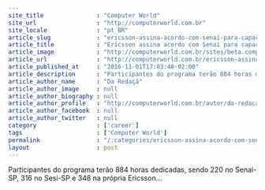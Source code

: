 ```yaml
---
site_title               : "Computer World"
site_url                 : "http://computerworld.com.br"
site_locale              : "pt_BR"
article_slug             : "ericsson-assina-acordo-com-senai-para-capacitar-jovens-em-ti"
article_title            : "Ericsson assina acordo com Senai para capacitar jovens em TI"
article_image            : "http://computerworld.com.br/sites/beta.computerworld.com.br/files/news_articles/relogio_transformacao_digital.jpg"
article_url              : "http://computerworld.com.br/ericsson-assina-acordo-com-senai-para-capacitar-jovens-em-ti"
article_published_at     : "2016-11-01T17:03:48-02:00"
article_description      : "Participantes do programa terão 884 horas dedicadas, sendo 220 no Senai-SP, 316 no Sesi-SP e 348 na própria Ericsson..."
article_author_name      : "Da Redaçã"
article_author_image     : null
article_author_biography : null
article_author_profile   : "http://computerworld.com.br/autor/da-redacao"
article_author_facebook  : null
article_author_twitter   : null
category                 : ['career']
tags                     : ['Computer World']
permalink                : "/:categories/ericsson-assina-acordo-com-senai-para-capacitar-jovens-em-ti/"
layout                   : post
---
```


Participantes do programa terão 884 horas dedicadas, sendo 220 no Senai-SP, 316 no Sesi-SP e 348 na própria Ericsson...
